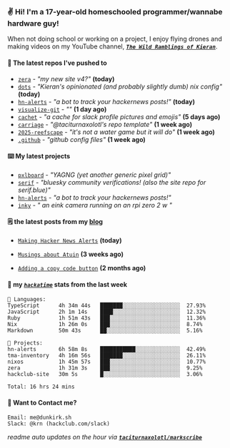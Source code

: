 ### ✌️ Hi! I'm a 17-year-old homeschooled programmer/wannabe hardware guy!

When not doing school or working on a project, I enjoy flying drones and making videos on my YouTube channel, [**_`The Wild Ramblings of Kieran`_**](https://youtube.com/@kieran.rambles).

#### 👷 The latest repos I've pushed to

- [`zera`](https://github.com/taciturnaxolotl/zera) - _"my new site v4?"_ **(today)**
- [`dots`](https://github.com/taciturnaxolotl/dots) - _"Kieran's opinionated (and probably slightly dumb) nix config"_ **(today)**
- [`hn-alerts`](https://github.com/taciturnaxolotl/hn-alerts) - _"a bot to track your hackernews posts!"_ **(today)**
- [`visualize-git`](https://github.com/maxwofford/visualize-git) - _""_ **(1 day ago)**
- [`cachet`](https://github.com/taciturnaxolotl/cachet) - _"a cache for slack profile pictures and emojis"_ **(5 days ago)**
- [`carriage`](https://github.com/taciturnaxolotl/carriage) - _"@taciturnaxolotl's repo template"_ **(1 week ago)**
- [`2025-reefscape`](https://github.com/df1317/2025-reefscape) - _"it's not a water game but it will do"_ **(1 week ago)**
- [`.github`](https://github.com/taciturnaxolotl/.github) - _"github config files"_ **(1 week ago)**

#### ⌨️ My latest projects

- [`pxlboard`](https://github.com/taciturnaxolotl/pxlboard) - _"YAGNG (yet another generic pixel grid)"_
- [`serif`](https://github.com/taciturnaxolotl/serif) - _"bluesky community verifications! (also the site repo for serif.blue)"_
- [`hn-alerts`](https://github.com/taciturnaxolotl/hn-alerts) - _"a bot to track your hackernews posts!"_
- [`inky`](https://github.com/taciturnaxolotl/inky) - _" an eink camera running on an rpi zero 2 w "_

#### 🗒️ the latest posts from my [blog](https://dunkirk.sh)

- [`Making Hacker News Alerts`](https://dunkirk.sh/blog/hn-alerts/) **(today)**

- [`Musings about Atuin`](https://dunkirk.sh/blog/atuin/) **(3 weeks ago)**

- [`Adding a copy code button`](https://dunkirk.sh/blog/adding-a-copy-button/) **(2 months ago)**



#### 📡 my [_`hackatime`_](https://waka.hackclub.com) stats from the last week

```text
💾 Languages:
TypeScript      4h 34m 44s   ███████░░░░░░░░░░░░░░░░░░  27.93%
JavaScript      2h 1m 14s    ████░░░░░░░░░░░░░░░░░░░░░  12.32%
Ruby            1h 51m 43s   ███░░░░░░░░░░░░░░░░░░░░░░  11.36%
Nix             1h 26m 0s    ███░░░░░░░░░░░░░░░░░░░░░░  8.74%
Markdown        50m 43s      ██░░░░░░░░░░░░░░░░░░░░░░░  5.16%

💼 Projects:
hn-alerts       6h 58m 8s    ███████████░░░░░░░░░░░░░░  42.49%
tma-inventory   4h 16m 56s   ███████░░░░░░░░░░░░░░░░░░  26.11%
nixos           1h 45m 57s   ███░░░░░░░░░░░░░░░░░░░░░░  10.77%
zera            1h 31m 3s    ███░░░░░░░░░░░░░░░░░░░░░░  9.25%
hackclub-site   30m 5s       █░░░░░░░░░░░░░░░░░░░░░░░░  3.06%

Total: 16 hrs 24 mins
```

#### 📮 Want to Contact me?

```text
Email: me@dunkirk.sh
Slack: @krn (hackclub.com/slack)
```

_readme auto updates on the hour via [**`taciturnaxolotl/markscribe`**](https://github.com/taciturnaxolotl/markscribe)_
